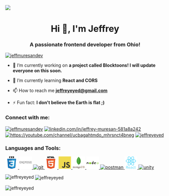 ![]([https://github.com/user/Jeffrey-banner.png](https://github.com/JeffreyEyed/JeffreyEyed/blob/main/Jeffrey-banner.png))
<h1 align="center">Hi 👋, I'm Jeffrey</h1>
<h3 align="center">A passionate frontend developer from Ohio!</h3>

<p align="left"> <a href="https://twitter.com/jeffmuresandev" target="blank"><img src="https://img.shields.io/twitter/follow/jeffmuresandev?logo=twitter&style=for-the-badge" alt="jeffmuresandev" /></a> </p>

- 🔭 I’m currently working on **a project called Blocktoons! I will update everyone on this soon.**

- 🌱 I’m currently learning **React and CORS**

- 📫 How to reach me **jeffreyeyed@gmail.com**

- ⚡ Fun fact: **I don't believe the Earth is flat ;)**

<h3 align="left">Connect with me:</h3>
<p align="left">
<a href="https://twitter.com/jeffmuresandev" target="blank"><img align="center" src="https://raw.githubusercontent.com/rahuldkjain/github-profile-readme-generator/master/src/images/icons/Social/twitter.svg" alt="jeffmuresandev" height="30" width="40" /></a>
<a href="https://linkedin.com/in/linkedin.com/in/jeffrey-muresan-581a8a242" target="blank"><img align="center" src="https://raw.githubusercontent.com/rahuldkjain/github-profile-readme-generator/master/src/images/icons/Social/linked-in-alt.svg" alt="linkedin.com/in/jeffrey-muresan-581a8a242" height="30" width="40" /></a>
<a href="https://www.youtube.com/c/https://youtube.com/channel/ucbagahtmdo_mhrsnct4bneg" target="blank"><img align="center" src="https://raw.githubusercontent.com/rahuldkjain/github-profile-readme-generator/master/src/images/icons/Social/youtube.svg" alt="https://youtube.com/channel/ucbagahtmdo_mhrsnct4bneg" height="30" width="40" /></a>
<a href="https://codepen.io/jeffreyeyed" target="blank"><img align="center" src="https://raw.githubusercontent.com/rahuldkjain/github-profile-readme-generator/master/src/images/icons/Social/codepen.svg" alt="jeffreyeyed" height="30" width="40" /></a>
</p>

<h3 align="left">Languages and Tools:</h3>
<p align="left"> <a href="https://www.w3schools.com/css/" target="_blank" rel="noreferrer"> <img src="https://raw.githubusercontent.com/devicons/devicon/master/icons/css3/css3-original-wordmark.svg" alt="css3" width="40" height="40"/> </a> <a href="https://expressjs.com" target="_blank" rel="noreferrer"> <img src="https://raw.githubusercontent.com/devicons/devicon/master/icons/express/express-original-wordmark.svg" alt="express" width="40" height="40"/> </a> <a href="https://git-scm.com/" target="_blank" rel="noreferrer"> <img src="https://www.vectorlogo.zone/logos/git-scm/git-scm-icon.svg" alt="git" width="40" height="40"/> </a> <a href="https://www.w3.org/html/" target="_blank" rel="noreferrer"> <img src="https://raw.githubusercontent.com/devicons/devicon/master/icons/html5/html5-original-wordmark.svg" alt="html5" width="40" height="40"/> </a> <a href="https://developer.mozilla.org/en-US/docs/Web/JavaScript" target="_blank" rel="noreferrer"> <img src="https://raw.githubusercontent.com/devicons/devicon/master/icons/javascript/javascript-original.svg" alt="javascript" width="40" height="40"/> </a> <a href="https://www.mongodb.com/" target="_blank" rel="noreferrer"> <img src="https://raw.githubusercontent.com/devicons/devicon/master/icons/mongodb/mongodb-original-wordmark.svg" alt="mongodb" width="40" height="40"/> </a> <a href="https://nodejs.org" target="_blank" rel="noreferrer"> <img src="https://raw.githubusercontent.com/devicons/devicon/master/icons/nodejs/nodejs-original-wordmark.svg" alt="nodejs" width="40" height="40"/> </a> <a href="https://postman.com" target="_blank" rel="noreferrer"> <img src="https://www.vectorlogo.zone/logos/getpostman/getpostman-icon.svg" alt="postman" width="40" height="40"/> </a> <a href="https://reactjs.org/" target="_blank" rel="noreferrer"> <img src="https://raw.githubusercontent.com/devicons/devicon/master/icons/react/react-original-wordmark.svg" alt="react" width="40" height="40"/> </a> <a href="https://unity.com/" target="_blank" rel="noreferrer"> <img src="https://www.vectorlogo.zone/logos/unity3d/unity3d-icon.svg" alt="unity" width="40" height="40"/> </a> </p>

<p><img align="left" src="https://github-readme-stats.vercel.app/api/top-langs?username=jeffreyeyed&show_icons=true&locale=en&layout=compact" alt="jeffreyeyed" /></p>

<p>&nbsp;<img align="center" src="https://github-readme-stats.vercel.app/api?username=jeffreyeyed&show_icons=true&locale=en" alt="jeffreyeyed" /></p>

<p><img align="center" src="https://github-readme-streak-stats.herokuapp.com/?user=jeffreyeyed&" alt="jeffreyeyed" /></p>
